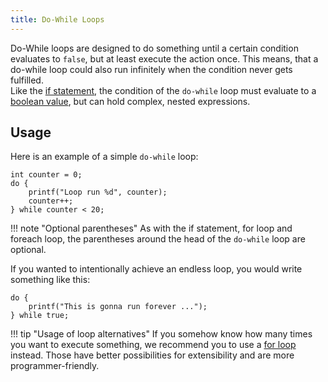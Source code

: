 ```yaml
---
title: Do-While Loops
---
```


Do-While loops are designed to do something until a certain condition evaluates to `false`, but at least execute the action once.
This means, that a do-while loop could also run infinitely when the condition never gets fulfilled. <br>
Like the [if statement](../if-statements), the condition of the `do-while` loop must evaluate to a
[boolean value](../primitive-types#the-bool-data-type), but can hold complex, nested expressions.

## Usage

Here is an example of a simple `do-while` loop:
```spice
int counter = 0;
do {
	printf("Loop run %d", counter);
	counter++;
} while counter < 20;
```

!!! note "Optional parentheses"
    As with the if statement, for loop and foreach loop, the parentheses around the head of the `do-while` loop are optional.

If you wanted to intentionally achieve an endless loop, you would write something like this:
```spice
do {
	printf("This is gonna run forever ...");
} while true;
```

!!! tip "Usage of loop alternatives"
    If you somehow know how many times you want to execute something, we recommend you to use a [for loop](../for-loops) instead.
    Those have better possibilities for extensibility and are more programmer-friendly.